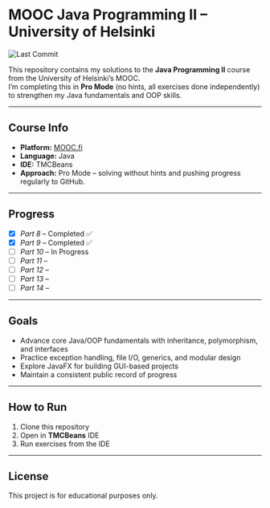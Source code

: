 # MOOC Java Programming II – University of Helsinki

![Last Commit](https://img.shields.io/github/last-commit/zyad23e/java-mooc-programming-ii?style=flat-square)

This repository contains my solutions to the **Java Programming II** course from the University of Helsinki’s MOOC.  
I’m completing this in **Pro Mode** (no hints, all exercises done independently) to strengthen my Java fundamentals and OOP skills.

---

## Course Info
- **Platform:** [MOOC.fi](https://www.mooc.fi/en/)
- **Language:** Java
- **IDE:** TMCBeans
- **Approach:** Pro Mode – solving without hints and pushing progress regularly to GitHub.

---

## Progress

- [x] *Part 8* – Completed ✅  
- [x] *Part 9* – Completed ✅
- [ ] *Part 10* – In Progress
- [ ] *Part 11* –  
- [ ] *Part 12* –  
- [ ] *Part 13* –  
- [ ] *Part 14* –  

---

## Goals
- Advance core Java/OOP fundamentals with inheritance, polymorphism, and interfaces  
- Practice exception handling, file I/O, generics, and modular design  
- Explore JavaFX for building GUI-based projects  
- Maintain a consistent public record of progress

---

## How to Run
1. Clone this repository  
2. Open in **TMCBeans** IDE  
3. Run exercises from the IDE

---

## License
This project is for educational purposes only.
